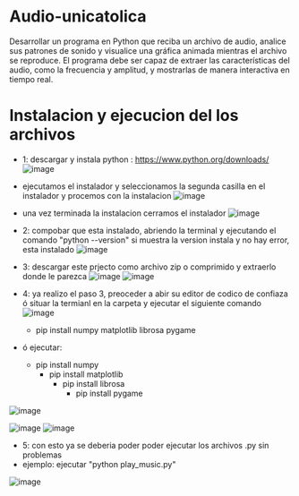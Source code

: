 # Audio-unicatolica
Desarrollar un programa en Python que reciba un archivo de audio, analice sus patrones de sonido y visualice una gráfica animada mientras el archivo se reproduce. El programa debe ser capaz de extraer las características del audio, como la frecuencia y amplitud, y mostrarlas de manera interactiva en tiempo real. 
# Instalacion y ejecucion del los archivos
* 1: descargar y instala python : https://www.python.org/downloads/
![image](https://github.com/user-attachments/assets/91054b7d-1a20-4ae9-8fe8-a90c591ee2a6)
* ejecutamos el instalador y seleccionamos la segunda casilla en el instalador y procemos con la instalacion
![image](https://github.com/user-attachments/assets/5aefc504-16f9-433e-b1bd-9dd08ad1e73e)
* una vez terminada la instalacion cerramos el instalador 
![image](https://github.com/user-attachments/assets/daf87df1-fe9f-495b-8907-7b80c66cc53a)
* 2: compobar que esta instalado, abriendo la terminal y ejecutando el comando "python --version" si muestra la version instala y no hay error, esta instalado
  ![image](https://github.com/user-attachments/assets/e50a0f71-fc62-4f95-be58-b3fd421bfd34)

* 3: descargar este prjecto como archivo zip o comprimido y extraerlo donde le parezca 
![image](https://github.com/user-attachments/assets/6d6e1509-8f49-4799-90ed-81d0ce847a8e)
![image](https://github.com/user-attachments/assets/590e8611-d3f3-4f63-bcb0-23e2ffb1743a)


* 4: ya realizo el paso 3, preoceder a abir su editor de codico de confiaza ó situar la termianl en la carpeta y ejecutar el siguiente comando
  ![image](https://github.com/user-attachments/assets/90924e51-15fa-41ff-9d88-45a3ec9c31b9)

  - pip install numpy matplotlib librosa pygame 
* ó ejecutar:
   - pip install numpy
     - pip install matplotlib
        - pip install librosa
          - pip install pygame
            
![image](https://github.com/user-attachments/assets/78595fca-9987-4bdc-b7f3-e42a4fc53290)

![image](https://github.com/user-attachments/assets/90c6f753-fd1f-44d2-9a46-4ab790404621)
![image](https://github.com/user-attachments/assets/6559d7fd-7c55-4880-92e0-723c42b7c0dc)



* 5: con esto ya se deberia poder poder ejecutar los archivos .py sin problemas 
* ejemplo: ejecutar "python play_music.py"

![image](https://github.com/user-attachments/assets/b768148f-49ca-432b-9343-45df74131271)
